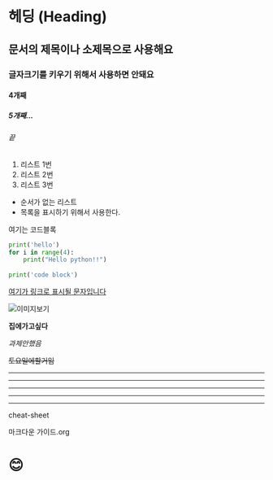 # 헤딩 (Heading)

## 문서의 제목이나 소제목으로 사용해요

### 글자크기를 키우기 위해서 사용하면 안돼요

#### 4개째

##### 5개째...

###### 끝



1. 리스트 1번
2. 리스트 2번
3. 리스트 3번

* 순서가 없는 리스트 
* 목록을 표시하기 위해서 사용한다.



여기는 코드블록



```python
print('hello')
for i in range(4):
    print("Hello python!!")
    
print('code block')

```



[여기가 링크로 표시될 문자입니다](https://www.naver.com)



![이미지보기](https://cdn.pixabay.com/photo/2016/06/14/00/14/cat-1455468_960_720.jpg)

**집에가고싶다**

*과제안했음*

~~토요일에할거임~~

---

***

___

----

--------

 cheat-sheet

마크다운 가이드.org



# 😊